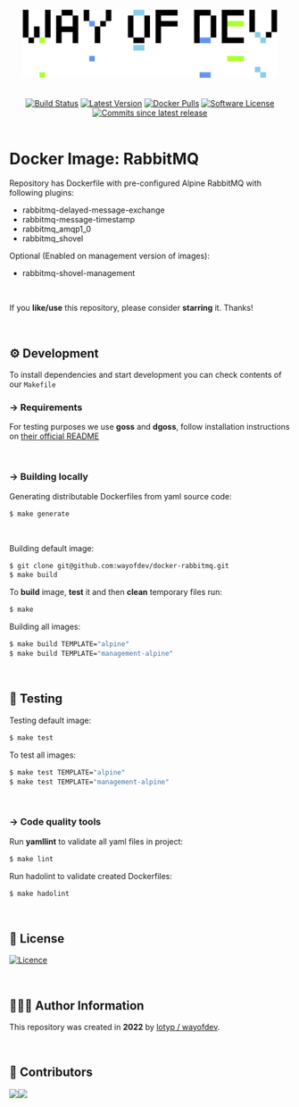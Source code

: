 <br>

<div align="center">
<img width="456" src="https://raw.githubusercontent.com/wayofdev/docker-rabbitmq/master/assets/logo.gh-light-mode-only.png#gh-light-mode-only">
<img width="456" src="https://raw.githubusercontent.com/wayofdev/docker-rabbitmq/master/assets/logo.gh-dark-mode-only.png#gh-dark-mode-only">
</div>

<br>

<br>

<div align="center">
<a href="https://actions-badge.atrox.dev/wayofdev/docker-rabbitmq/goto"><img alt="Build Status" src="https://img.shields.io/endpoint.svg?url=https%3A%2F%2Factions-badge.atrox.dev%2Fwayofdev%2Fdocker-rabbitmq%2Fbadge&style=flat-square"/></a>
<a href="https://github.com/wayofdev/docker-rabbitmq/tags"><img src="https://img.shields.io/github/v/tag/wayofdev/docker-rabbitmq?sort=semver&style=flat-square" alt="Latest Version"></a>
<a href="https://hub.docker.com/repository/docker/wayofdev/rabbitmq"><img alt="Docker Pulls" src="https://img.shields.io/docker/pulls/wayofdev/rabbitmq?style=flat-square"></a>
<a href="LICENSE.md"><img src="https://img.shields.io/github/license/wayofdev/docker-rabbitmq.svg?style=flat-square&color=blue" alt="Software License"/></a>
<a href="#"><img alt="Commits since latest release" src="https://img.shields.io/github/commits-since/wayofdev/docker-rabbitmq/latest?style=flat-square"></a>
</div>

<br>

# Docker Image: RabbitMQ

Repository has Dockerfile with pre-configured Alpine RabbitMQ with following plugins:

* rabbitmq-delayed-message-exchange
* rabbitmq-message-timestamp
* rabbitmq_amqp1_0
* rabbitmq_shovel

Optional (Enabled on management version of images):

* rabbitmq-shovel-management

<br>

If you **like/use** this repository, please consider **starring** it. Thanks!

<br>

## ⚙️ Development

To install dependencies and start development you can check contents of our `Makefile`

### →  Requirements

For testing purposes we use **goss** and **dgoss**, follow installation instructions on [their official README](https://github.com/aelsabbahy/goss/blob/master/extras/dgoss/README.md)

<br>

### → Building locally

Generating distributable Dockerfiles from yaml source code:

```bash
$ make generate
```

<br>

Building default image:

```bash
$ git clone git@github.com:wayofdev/docker-rabbitmq.git
$ make build
```

To **build** image, **test** it and then **clean** temporary files run:

```bash
$ make
```

Building all images:

```bash
$ make build TEMPLATE="alpine"
$ make build TEMPLATE="management-alpine"
```

<br>

## 🧪 Testing

Testing default image:

```bash
$ make test
```

To test all images:

```bash
$ make test TEMPLATE="alpine"
$ make test TEMPLATE="management-alpine"
```

<br>

### → Code quality tools

Run **yamllint** to validate all yaml files in project:

```bash
$ make lint
```

Run hadolint to validate created Dockerfiles:

```bash
$ make hadolint
```

<br>

## 🤝 License

[![Licence](https://img.shields.io/github/license/wayofdev/docker-rabbitmq?style=for-the-badge&color=blue)](./LICENSE)

<br>

## 🙆🏼‍♂️ Author Information

This repository was created in **2022** by [lotyp / wayofdev](https://github.com/wayofdev).

<br>

## 🫡 Contributors

<img align="left" src="https://img.shields.io/github/contributors-anon/wayofdev/docker-rabbitmq?style=for-the-badge"/>

<a href="https://github.com/wayofdev/docker-rabbitmq/graphs/contributors">
  <img src="https://opencollective.com/wod/contributors.svg?width=890&button=false">
</a>

<br>

